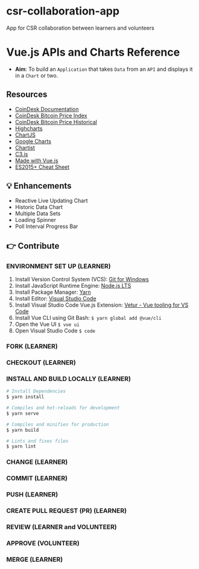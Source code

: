 # csr-collaboration-app
App for CSR collaboration between learners and volunteers

# Vue.js APIs and Charts Reference

- __Aim__: To build an `Application` that takes `Data` from an `API` and displays it in a `Chart` or two.

## Resources

- [CoinDesk Documentation](https://www.coindesk.com/api/)
- [CoinDesk Bitcoin Price Index](https://api.coindesk.com/v1/bpi/currentprice.json)
- [CoinDesk Bitcoin Price Historical](https://api.coindesk.com/v1/bpi/historical/close.json)
- [Highcharts](https://www.highcharts.com/)
- [ChartJS](https://www.chartjs.org/)
- [Google Charts](https://developers.google.com/chart/)
- [Chartist](https://gionkunz.github.io/chartist-js/)
- [C3.js](https://c3js.org/)
- [Made with Vue.js](https://madewithvuejs.com/charts)
- [ES2015+ Cheat Sheet](https://devhints.io/es6)

## 💡 Enhancements

- Reactive Live Updating Chart
- Historic Data Chart
- Multiple Data Sets
- Loading Spinner
- Poll Interval Progress Bar

## 👉 Contribute

### ENVIRONMENT SET UP (LEARNER)

1. Install Version Control System (VCS): [Git for Windows](https://gitforwindows.org/)
2. Install JavaScript Runtime Engine: [Node.js LTS](https://nodejs.org/en/)
3. Install Package Manager: [Yarn](https://yarnpkg.com/lang/en/)
4. Install Editor: [Visual Studio Code](https://code.visualstudio.com/download)
5. Install Visual Studio Code Vue.js Extension: [Vetur - Vue tooling for VS Code](https://marketplace.visualstudio.com/items?itemName=octref.vetur)
6. Install Vue CLI using Git Bash: `$ yarn global add @vue/cli`
7. Open the Vue UI `$ vue ui`
8. Open Visual Studio Code `$ code`

### FORK (LEARNER)

### CHECKOUT (LEARNER)

### INSTALL AND BUILD LOCALLY (LEARNER)

```bash
# Install Dependencies
$ yarn install

# Compiles and hot-reloads for development
$ yarn serve

# Compiles and minifies for production
$ yarn build

# Lints and fixes files
$ yarn lint
```

### CHANGE (LEARNER)

### COMMIT (LEARNER)

### PUSH (LEARNER)

### CREATE PULL REQUEST (PR) (LEARNER)

### REVIEW (LEARNER and VOLUNTEER)

### APPROVE (VOLUNTEER)

### MERGE (LEARNER)


